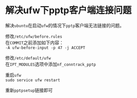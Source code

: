 # 解决ufw下pptp客户端连接问题
解决`ubuntu`在启动`ufw`的情况下`pptp`客户端无法链接的问题。

修改`/etc/ufw/before.rules`  
在`COMMIT`之前添加如下内容：  
`-A ufw-before-input -p 47 -j ACCEPT`

修改`/etc/default/ufw`   
在`IPT_MODULES`选项中添加`nf_conntrack_pptp` 

重启`ufw`  
`sudo service ufw restart`

重新`pptpsetup`链接即可